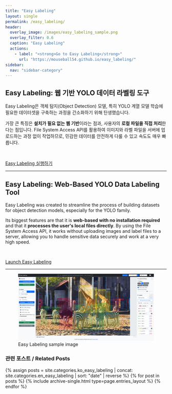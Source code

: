 ```yaml
---
title: "Easy Labeling"
layout: single
permalink: /easy_labeling/
header:
  overlay_image: /images/easy_labeling_sample.png
  overlay_filter: 0.6
  caption: "Easy Labeling"
  actions:
    - label: "<strong>Go to Easy Labeling</strong>"
      url: "https://mouseball54.github.io/easy_labeling/"
sidebar:
  nav: "sidebar-category"
---
```


## Easy Labeling: 웹 기반 YOLO 데이터 라벨링 도구

Easy Labeling은 객체 탐지(Object Detection) 모델, 특히 YOLO 계열 모델 학습에 필요한 데이터셋을 구축하는 과정을 간소화하기 위해 탄생했습니다.

가장 큰 특징은 **설치가 필요 없는 웹 기반**이라는 점과, 사용자의 **로컬 파일을 직접 처리**한다는 점입니다. File System Access API를 활용하여 이미지와 라벨 파일을 서버에 업로드하는 과정 없이 작업하므로, 민감한 데이터를 안전하게 다룰 수 있고 속도도 매우 빠릅니다.

<br/>

<a href="https://mouseball54.github.io/easy_labeling/" class="btn btn--success btn--large">Easy Labeling 실행하기</a>

---

## Easy Labeling: Web-Based YOLO Data Labeling Tool

Easy Labeling was created to streamline the process of building datasets for object detection models, especially for the YOLO family.

Its biggest features are that it is **web-based with no installation required** and that it **processes the user's local files directly**. By using the File System Access API, it works without uploading images and label files to a server, allowing you to handle sensitive data securely and work at a very high speed.

<br/>

<a href="https://mouseball54.github.io/easy_labeling/" class="btn btn--success btn--large">Launch Easy Labeling</a>

---
<figure>
  <img src="/images/easy_labeling_sample.png" alt="Easy Labeling sample">
  <figcaption>Easy Labeling sample image</figcaption>
</figure>

### 관련 포스트 / Related Posts
{% assign posts = site.categories.ko_easy_labeling | concat: site.categories.en_easy_labeling | sort: "date" | reverse %}
{% for post in posts %} {% include archive-single.html type=page.entries_layout %} {% endfor %}
